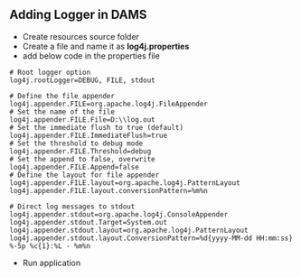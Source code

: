 ## Adding Logger in DAMS
- Create resources source folder
- Create a file and name it as **log4j.properties**
- add below code in the properties file
```
# Root logger option
log4j.rootLogger=DEBUG, FILE, stdout

# Define the file appender
log4j.appender.FILE=org.apache.log4j.FileAppender
# Set the name of the file
log4j.appender.FILE.File=D:\\log.out
# Set the immediate flush to true (default)
log4j.appender.FILE.ImmediateFlush=true
# Set the threshold to debug mode
log4j.appender.FILE.Threshold=debug
# Set the append to false, overwrite
log4j.appender.FILE.Append=false
# Define the layout for file appender
log4j.appender.FILE.layout=org.apache.log4j.PatternLayout
log4j.appender.FILE.layout.conversionPattern=%m%n

# Direct log messages to stdout
log4j.appender.stdout=org.apache.log4j.ConsoleAppender
log4j.appender.stdout.Target=System.out
log4j.appender.stdout.layout=org.apache.log4j.PatternLayout
log4j.appender.stdout.layout.ConversionPattern=%d{yyyy-MM-dd HH:mm:ss} %-5p %c{1}:%L - %m%n
```
- Run application
